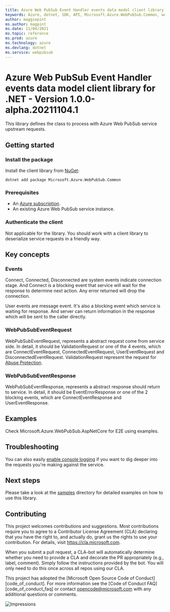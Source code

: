 ```yaml
---
title: Azure Web PubSub Event Handler events data model client library for .NET
keywords: Azure, dotnet, SDK, API, Microsoft.Azure.WebPubSub.Common, webpubsub
author: maggiepint
ms.author: magpint
ms.date: 11/04/2021
ms.topic: reference
ms.prod: azure
ms.technology: azure
ms.devlang: dotnet
ms.service: webpubsub
---
```


# Azure Web PubSub Event Handler events data model client library for .NET - Version 1.0.0-alpha.20211104.1 


This library defines the class to process with Azure Web PubSub service upstream requests.

## Getting started

### Install the package

Install the client library from [NuGet](https://www.nuget.org/):

```dotnetcli
dotnet add package Microsoft.Azure.WebPubSub.Common
```

### Prerequisites

- An [Azure subscription][azure_sub].
- An existing Azure Web PubSub service instance.

### Authenticate the client

Not applicable for the library. You should work with a client library to deserialize service requests in a friendly way.

## Key concepts

### Events

Connect, Connected, Disconnected are system events indicate connection stage. And Connect is a blocking event that service will wait for the response to determine next action. Any error returned will drop the connection.

User events are message event. It's also a blocking event which service is waiting for response. And server can return information in the response which will be sent to the caller directly.

### WebPubSubEventRequest

WebPubSubEventRequest, represents a abstract request come from service side. In detail, it should be ValidationRequest or one of the 4 events, which are ConnectEventRequest, ConnectedEventRequest, UserEventRequest and DisconnectedEventRequest. ValidationRequest represent the request for [Abuse Protection](https://github.com/cloudevents/spec/blob/v1.0.1/http-webhook.md#4-abuse-protection).

### WebPubSubEventResponse

WebPubSubEventResponse, represents a abstract response should return to service. In detail, it should be EventErrorResponse or one of the 2 blocking events, which are ConnectEventResponse and UserEventResponse.

## Examples

Check Microsoft.Azure.WebPubSub.AspNetCore for E2E using examples.

## Troubleshooting

You can also easily [enable console logging](https://github.com/Azure/azure-sdk-for-net/blob/main/sdk/core/Azure.Core/samples/Diagnostics.md#logging) if you want to dig deeper into the requests you're making against the service.

## Next steps

Please take a look at the
[samples][samples_ref]
directory for detailed examples on how to use this library.

## Contributing

This project welcomes contributions and suggestions. Most contributions require you to agree to a Contributor License Agreement (CLA) declaring that you have the right to, and actually do, grant us the rights to use your contribution. For details, visit <https://cla.microsoft.com>.

When you submit a pull request, a CLA-bot will automatically determine whether you need to provide a CLA and decorate the PR appropriately (e.g., label, comment). Simply follow the instructions provided by the bot. You will only need to do this once across all repos using our CLA.

This project has adopted the [Microsoft Open Source Code of Conduct][code_of_conduct]. For more information see the [Code of Conduct FAQ][code_of_conduct_faq] or contact opencode@microsoft.com with any additional questions or comments.

![Impressions](https://azure-sdk-impressions.azurewebsites.net/api/impressions/azure-sdk-for-net%2Fsdk%2Feventgrid%2FMicrosoft.Azure.Messaging.EventGrid.CloudNativeCloudEvents%2FREADME.png)

[azure_sub]: https://azure.microsoft.com/free/dotnet/
[samples_ref]: https://github.com/Azure/azure-sdk-for-net/blob/main/sdk/webpubsub/Azure.Messaging.WebPubSub/tests/Samples/
